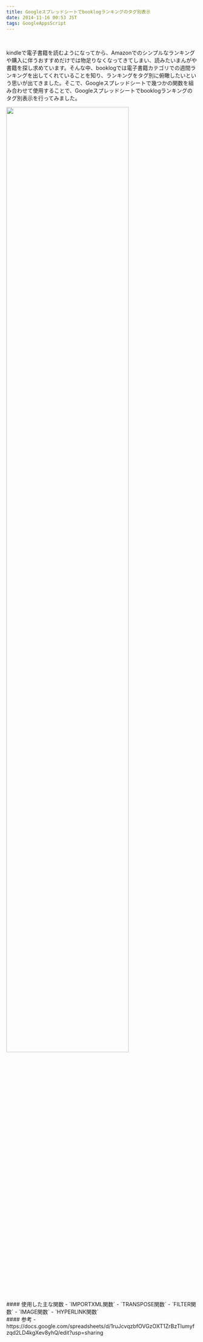 ```yaml
---
title: Googleスプレッドシートでbooklogランキングのタグ別表示
date: 2014-11-16 00:53 JST
tags: GoogleAppsScript
---
```


<br />

kindleで電子書籍を読むようになってから、Amazonでのシンプルなランキングや購入に伴うおすすめだけでは物足りなくなってきてしまい、読みたいまんがや書籍を探し求めています。そんな中、booklogでは電子書籍カテゴリでの週間ランキングを出してくれていることを知り、ランキングをタグ別に俯瞰したいという思いが出てきました。そこで、Googleスプレッドシートで幾つかの関数を組み合わせて使用することで、Googleスプレッドシートでbooklogランキングのタグ別表示を行ってみました。


<p><a href="https://docs.google.com/spreadsheets/d/1ruJcvqzbfOVGzOXT1ZrBzTIumyfzqd2LD4kgXev8yhQ/edit?usp=sharing"><img src="http://shirayuca.github.io/blog/2014/11/16/booklog/booklog.png" width=80%></a></p>


<br />
#### 使用した主な関数
- `IMPORTXML関数`
- `TRANSPOSE関数`
- `FILTER関数`
- `IMAGE関数`
- `HYPERLINK関数`


<br />
#### 参考
- https://docs.google.com/spreadsheets/d/1ruJcvqzbfOVGzOXT1ZrBzTIumyfzqd2LD4kgXev8yhQ/edit?usp=sharing


<br />

